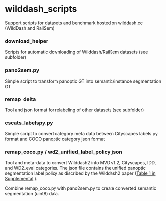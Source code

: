 # wilddash_scripts
Support scripts for datasets and benchmark hosted on wilddash.cc (WildDash and RailSem)

### download_helper ###

Scripts for automatic downloading of Wilddash/RailSem datasets (see subfolder)

### pano2sem.py ###

Simple script to transform panoptic GT into semantic/instance segmentation GT

### remap_delta ###

Tool and json format for relabeling of other datasets (see subfolder)

### cscats_labelspy.py ###

Simple script to convert category meta data between Cityscapes labels.py format and COCO panoptic category json format

### remap_coco.py / wd2_unified_label_policy.json ###

Tool and meta-data to convert Wilddash2 into MVD v1.2, Cityscapes, IDD, and WD2_eval categories.
The json file contains the unified panoptic segmentation label policy as discribed by the Wilddash2 paper ([Table 1 in Supplemental](https://openaccess.thecvf.com/content/CVPR2022/supplemental/Zendel_Unifying_Panoptic_Segmentation_CVPR_2022_supplemental.pdf) ).

Combine remap_coco.py with pano2sem.py to create converted semantic segmentation (uint8) data.
